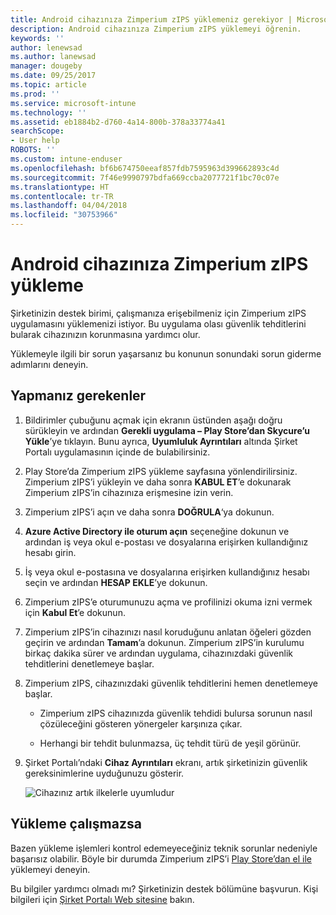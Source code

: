 ```yaml
---
title: Android cihazınıza Zimperium zIPS yüklemeniz gerekiyor | Microsoft Docs
description: Android cihazınıza Zimperium zIPS yüklemeyi öğrenin.
keywords: ''
author: lenewsad
ms.author: lanewsad
manager: dougeby
ms.date: 09/25/2017
ms.topic: article
ms.prod: ''
ms.service: microsoft-intune
ms.technology: ''
ms.assetid: eb1884b2-d760-4a14-800b-378a33774a41
searchScope:
- User help
ROBOTS: ''
ms.custom: intune-enduser
ms.openlocfilehash: bf6b674750eeaf857fdb7595963d399662893c4d
ms.sourcegitcommit: 7f46e9990797bdfa669ccba2077721f1bc70c07e
ms.translationtype: HT
ms.contentlocale: tr-TR
ms.lasthandoff: 04/04/2018
ms.locfileid: "30753966"
---
```

# <a name="install-zimperium-zips-on-your-android-device"></a>Android cihazınıza Zimperium zIPS yükleme

Şirketinizin destek birimi, çalışmanıza erişebilmeniz için Zimperium zIPS uygulamasını yüklemenizi istiyor. Bu uygulama olası güvenlik tehditlerini bularak cihazınızın korunmasına yardımcı olur.

Yüklemeyle ilgili bir sorun yaşarsanız bu konunun sonundaki sorun giderme adımlarını deneyin.

## <a name="what-you-need-to-do"></a>Yapmanız gerekenler

1. Bildirimler çubuğunu açmak için ekranın üstünden aşağı doğru sürükleyin ve ardından **Gerekli uygulama – Play Store’dan Skycure’u Yükle**’ye tıklayın. Bunu ayrıca, __Uyumluluk Ayrıntıları__ altında Şirket Portalı uygulamasının içinde de bulabilirsiniz.

2. Play Store’da Zimperium zIPS yükleme sayfasına yönlendirilirsiniz. Zimperium zIPS’i yükleyin ve daha sonra **KABUL ET**’e dokunarak Zimperium zIPS’in cihazınıza erişmesine izin verin.

3. Zimperium zIPS’i açın ve daha sonra **DOĞRULA**‘ya dokunun.

4. **Azure Active Directory ile oturum açın** seçeneğine dokunun ve ardından iş veya okul e-postası ve dosyalarına erişirken kullandığınız hesabı girin.

5. İş veya okul e-postasına ve dosyalarına erişirken kullandığınız hesabı seçin ve ardından **HESAP EKLE**’ye dokunun.

6. Zimperium zIPS’e oturumunuzu açma ve profilinizi okuma izni vermek için **Kabul Et**’e dokunun.

7. Zimperium zIPS’in cihazınızı nasıl koruduğunu anlatan öğeleri gözden geçirin ve ardından **Tamam**’a dokunun. Zimperium zIPS’in kurulumu birkaç dakika sürer ve ardından uygulama, cihazınızdaki güvenlik tehditlerini denetlemeye başlar.

8. Zimperium zIPS, cihazınızdaki güvenlik tehditlerini hemen denetlemeye başlar.

   * Zimperium zIPS cihazınızda güvenlik tehdidi bulursa sorunun nasıl çözüleceğini gösteren yönergeler karşınıza çıkar.

   * Herhangi bir tehdit bulunmazsa, üç tehdit türü de yeşil görünür.

11. Şirket Portalı’ndaki **Cihaz Ayrıntıları** ekranı, artık şirketinizin güvenlik gereksinimlerine uyduğunuzu gösterir.

    ![Cihazınız artık ilkelerle uyumludur](./media/mtd-device-now-compliant-android.png)

## <a name="if-the-installation-doesnt-work"></a>Yükleme çalışmazsa

Bazen yükleme işlemleri kontrol edemeyeceğiniz teknik sorunlar nedeniyle başarısız olabilir. Böyle bir durumda Zimperium zIPS’i [Play Store’dan el ile](https://play.google.com/store/apps/details?id=com.zimperium.zips) yüklemeyi deneyin.

Bu bilgiler yardımcı olmadı mı? Şirketinizin destek bölümüne başvurun. Kişi bilgileri için [Şirket Portalı Web sitesine](https://portal.manage.microsoft.com#HelpDeskDialog) bakın.
